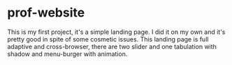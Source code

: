 # prof-website
This is my first project, it's a simple landing page. I did it on my own and it's pretty good in spite of some cosmetic issues. 
This landing page is full adaptive and cross-browser, there are two slider and one tabulation with shadow and menu-burger with animation.
